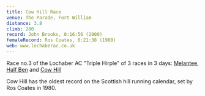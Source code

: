 ```yaml
---
title: Cow Hill Race
venue: The Parade, Fort William
distance: 3.8
climb: 280
record: John Brooks, 0:16:56 (2000)
femaleRecord: Ros Coates, 0:21:38 (1980)
web: www.lochaberac.co.uk
---
```

Race no.3 of the Lochaber AC "Triple Hirple" of 3 races in 3 days: [Melantee](RA-0074), [Half Ben](RA-0075) and [Cow Hill](RA-0076)

Cow Hill has the oldest record on the Scottish hill running calendar, set by Ros Coates in 1980.